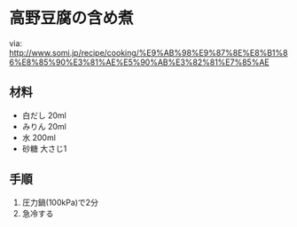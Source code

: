 #  高野豆腐の含め煮
via: http://www.somi.jp/recipe/cooking/%E9%AB%98%E9%87%8E%E8%B1%86%E8%85%90%E3%81%AE%E5%90%AB%E3%82%81%E7%85%AE

## 材料
- 白だし 20ml
- みりん 20ml
- 水 200ml
- 砂糖 大さじ1

## 手順
1. 圧力鍋(100kPa)で2分
2. 急冷する
